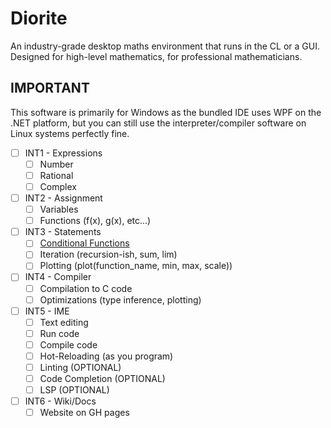 # Diorite
An industry-grade desktop maths environment that runs in the CL or a GUI. Designed for high-level mathematics, for
professional mathematicians.

## IMPORTANT
This software is primarily for Windows as the bundled IDE uses WPF on the .NET platform, but you can still use the interpreter/compiler software on Linux systems perfectly fine.

- [ ] INT1 - Expressions
    - [ ] Number
    - [ ] Rational
    - [ ] Complex
- [ ] INT2 - Assignment
    - [ ] Variables
    - [ ] Functions (f(x), g(x), etc...)
- [ ] INT3 - Statements
    - [ ] [Conditional Functions](https://tex.stackexchange.com/questions/47170/how-to-write-conditional-equations-with-one-sided-curly-brackets)
    - [ ] Iteration (recursion-ish, sum, lim)
    - [ ] Plotting (plot(function_name, min, max, scale))
- [ ] INT4 - Compiler
    - [ ] Compilation to C code
    - [ ] Optimizations (type inference, plotting)
- [ ] INT5 - IME
    - [ ] Text editing
    - [ ] Run code
    - [ ] Compile code
    - [ ] Hot-Reloading (as you program)
    - [ ] Linting (OPTIONAL)
    - [ ] Code Completion (OPTIONAL)
    - [ ] LSP (OPTIONAL)
- [ ] INT6 - Wiki/Docs
    - [ ] Website on GH pages
